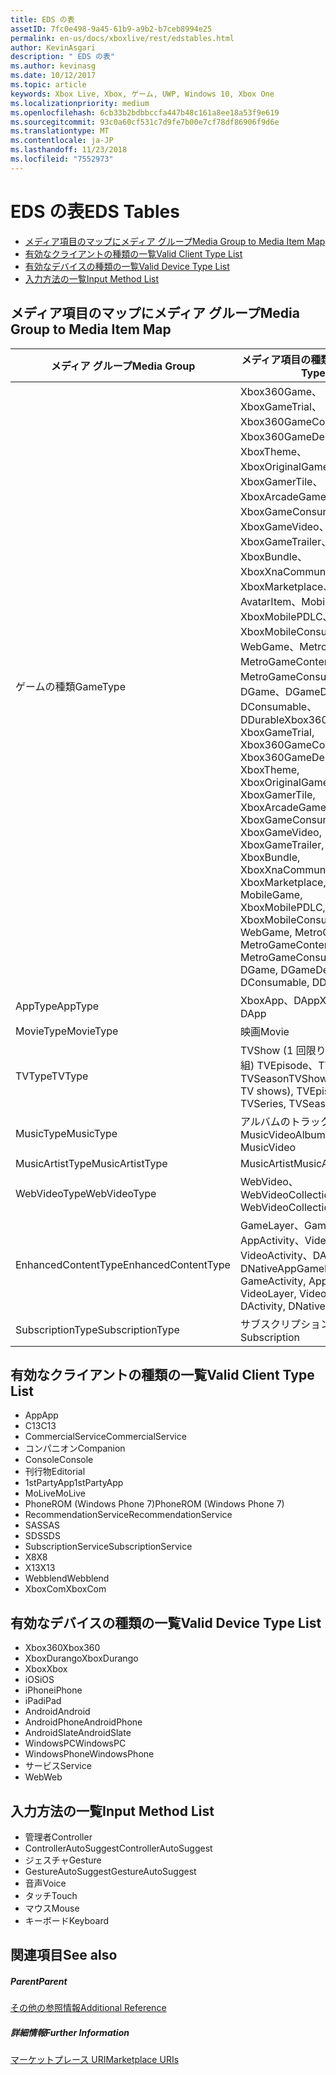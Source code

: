 ```yaml
---
title: EDS の表
assetID: 7fc0e498-9a45-61b9-a9b2-b7ceb8994e25
permalink: en-us/docs/xboxlive/rest/edstables.html
author: KevinAsgari
description: " EDS の表"
ms.author: kevinasg
ms.date: 10/12/2017
ms.topic: article
keywords: Xbox Live, Xbox, ゲーム, UWP, Windows 10, Xbox One
ms.localizationpriority: medium
ms.openlocfilehash: 6cb33b2bdbbccfa447b48c161a8ee18a53f9e619
ms.sourcegitcommit: 93c0a60cf531c7d9fe7b00e7cf78df86906f9d6e
ms.translationtype: MT
ms.contentlocale: ja-JP
ms.lasthandoff: 11/23/2018
ms.locfileid: "7552973"
---
```

# <a name="eds-tables"></a><span data-ttu-id="f9191-104">EDS の表</span><span class="sxs-lookup"><span data-stu-id="f9191-104">EDS Tables</span></span>

  * [<span data-ttu-id="f9191-105">メディア項目のマップにメディア グループ</span><span class="sxs-lookup"><span data-stu-id="f9191-105">Media Group to Media Item Map</span></span>](#ID4EQ)
  * [<span data-ttu-id="f9191-106">有効なクライアントの種類の一覧</span><span class="sxs-lookup"><span data-stu-id="f9191-106">Valid Client Type List</span></span>](#ID4EFD)
  * [<span data-ttu-id="f9191-107">有効なデバイスの種類の一覧</span><span class="sxs-lookup"><span data-stu-id="f9191-107">Valid Device Type List</span></span>](#ID4EPE)
  * [<span data-ttu-id="f9191-108">入力方法の一覧</span><span class="sxs-lookup"><span data-stu-id="f9191-108">Input Method List</span></span>](#ID4ERF)

<a id="ID4EQ"></a>


## <a name="media-group-to-media-item-map"></a><span data-ttu-id="f9191-109">メディア項目のマップにメディア グループ</span><span class="sxs-lookup"><span data-stu-id="f9191-109">Media Group to Media Item Map</span></span>

| <span data-ttu-id="f9191-110">メディア グループ</span><span class="sxs-lookup"><span data-stu-id="f9191-110">Media Group</span></span>| <span data-ttu-id="f9191-111">メディア項目の種類</span><span class="sxs-lookup"><span data-stu-id="f9191-111">Media Item Type</span></span>| 
| --- | --- |
| <span data-ttu-id="f9191-112">ゲームの種類</span><span class="sxs-lookup"><span data-stu-id="f9191-112">GameType</span></span>| <span data-ttu-id="f9191-113">Xbox360Game、XboxGameTrial、Xbox360GameContent、Xbox360GameDemo、XboxTheme、XboxOriginalGame、XboxGamerTile、XboxArcadeGame、XboxGameConsumable、XboxGameVideo、XboxGameTrailer、XboxBundle、XboxXnaCommunityGame、XboxMarketplace、AvatarItem、MobileGame、XboxMobilePDLC、XboxMobileConsumable、WebGame、MetroGame、MetroGameContent、MetroGameConsumable、DGame、DGameDemo、DConsumable、DDurable</span><span class="sxs-lookup"><span data-stu-id="f9191-113">Xbox360Game, XboxGameTrial, Xbox360GameContent, Xbox360GameDemo, XboxTheme, XboxOriginalGame, XboxGamerTile, XboxArcadeGame, XboxGameConsumable, XboxGameVideo, XboxGameTrailer, XboxBundle, XboxXnaCommunityGame, XboxMarketplace, AvatarItem, MobileGame, XboxMobilePDLC, XboxMobileConsumable, WebGame, MetroGame, MetroGameContent, MetroGameConsumable, DGame, DGameDemo, DConsumable, DDurable</span></span>|
| <span data-ttu-id="f9191-114">AppType</span><span class="sxs-lookup"><span data-stu-id="f9191-114">AppType</span></span>| <span data-ttu-id="f9191-115">XboxApp、DApp</span><span class="sxs-lookup"><span data-stu-id="f9191-115">XboxApp, DApp</span></span>|
| <span data-ttu-id="f9191-116">MovieType</span><span class="sxs-lookup"><span data-stu-id="f9191-116">MovieType</span></span>| <span data-ttu-id="f9191-117">映画</span><span class="sxs-lookup"><span data-stu-id="f9191-117">Movie</span></span>|
| <span data-ttu-id="f9191-118">TVType</span><span class="sxs-lookup"><span data-stu-id="f9191-118">TVType</span></span>| <span data-ttu-id="f9191-119">TVShow (1 回限りのテレビ番組) TVEpisode、TVSeries、TVSeason</span><span class="sxs-lookup"><span data-stu-id="f9191-119">TVShow (one-off TV shows), TVEpisode, TVSeries, TVSeason</span></span>|
| <span data-ttu-id="f9191-120">MusicType</span><span class="sxs-lookup"><span data-stu-id="f9191-120">MusicType</span></span>| <span data-ttu-id="f9191-121">アルバムのトラックで MusicVideo</span><span class="sxs-lookup"><span data-stu-id="f9191-121">Album, Track, MusicVideo</span></span>|
| <span data-ttu-id="f9191-122">MusicArtistType</span><span class="sxs-lookup"><span data-stu-id="f9191-122">MusicArtistType</span></span>| <span data-ttu-id="f9191-123">MusicArtist</span><span class="sxs-lookup"><span data-stu-id="f9191-123">MusicArtist</span></span>|
| <span data-ttu-id="f9191-124">WebVideoType</span><span class="sxs-lookup"><span data-stu-id="f9191-124">WebVideoType</span></span>| <span data-ttu-id="f9191-125">WebVideo、WebVideoCollection</span><span class="sxs-lookup"><span data-stu-id="f9191-125">WebVideo, WebVideoCollection</span></span>|
| <span data-ttu-id="f9191-126">EnhancedContentType</span><span class="sxs-lookup"><span data-stu-id="f9191-126">EnhancedContentType</span></span>| <span data-ttu-id="f9191-127">GameLayer、GameActivity、AppActivity、VideoLayer、VideoActivity、DActivity、DNativeApp</span><span class="sxs-lookup"><span data-stu-id="f9191-127">GameLayer, GameActivity, AppActivity, VideoLayer, VideoActivity, DActivity, DNativeApp</span></span>|
| <span data-ttu-id="f9191-128">SubscriptionType</span><span class="sxs-lookup"><span data-stu-id="f9191-128">SubscriptionType</span></span>| <span data-ttu-id="f9191-129">サブスクリプション</span><span class="sxs-lookup"><span data-stu-id="f9191-129">Subscription</span></span>|

<a id="ID4EFD"></a>


## <a name="valid-client-type-list"></a><span data-ttu-id="f9191-130">有効なクライアントの種類の一覧</span><span class="sxs-lookup"><span data-stu-id="f9191-130">Valid Client Type List</span></span>

   * <span data-ttu-id="f9191-131">App</span><span class="sxs-lookup"><span data-stu-id="f9191-131">App</span></span>
   * <span data-ttu-id="f9191-132">C13</span><span class="sxs-lookup"><span data-stu-id="f9191-132">C13</span></span>
   * <span data-ttu-id="f9191-133">CommercialService</span><span class="sxs-lookup"><span data-stu-id="f9191-133">CommercialService</span></span>
   * <span data-ttu-id="f9191-134">コンパニオン</span><span class="sxs-lookup"><span data-stu-id="f9191-134">Companion</span></span>
   * <span data-ttu-id="f9191-135">Console</span><span class="sxs-lookup"><span data-stu-id="f9191-135">Console</span></span>
   * <span data-ttu-id="f9191-136">刊行物</span><span class="sxs-lookup"><span data-stu-id="f9191-136">Editorial</span></span>
   * <span data-ttu-id="f9191-137">1stPartyApp</span><span class="sxs-lookup"><span data-stu-id="f9191-137">1stPartyApp</span></span>
   * <span data-ttu-id="f9191-138">MoLive</span><span class="sxs-lookup"><span data-stu-id="f9191-138">MoLive</span></span>
   * <span data-ttu-id="f9191-139">PhoneROM (Windows Phone 7)</span><span class="sxs-lookup"><span data-stu-id="f9191-139">PhoneROM (Windows Phone 7)</span></span>
   * <span data-ttu-id="f9191-140">RecommendationService</span><span class="sxs-lookup"><span data-stu-id="f9191-140">RecommendationService</span></span>
   * <span data-ttu-id="f9191-141">SAS</span><span class="sxs-lookup"><span data-stu-id="f9191-141">SAS</span></span>
   * <span data-ttu-id="f9191-142">SDS</span><span class="sxs-lookup"><span data-stu-id="f9191-142">SDS</span></span>
   * <span data-ttu-id="f9191-143">SubscriptionService</span><span class="sxs-lookup"><span data-stu-id="f9191-143">SubscriptionService</span></span>
   * <span data-ttu-id="f9191-144">X8</span><span class="sxs-lookup"><span data-stu-id="f9191-144">X8</span></span>
   * <span data-ttu-id="f9191-145">X13</span><span class="sxs-lookup"><span data-stu-id="f9191-145">X13</span></span>
   * <span data-ttu-id="f9191-146">Webblend</span><span class="sxs-lookup"><span data-stu-id="f9191-146">Webblend</span></span>
   * <span data-ttu-id="f9191-147">XboxCom</span><span class="sxs-lookup"><span data-stu-id="f9191-147">XboxCom</span></span>

<a id="ID4EPE"></a>


## <a name="valid-device-type-list"></a><span data-ttu-id="f9191-148">有効なデバイスの種類の一覧</span><span class="sxs-lookup"><span data-stu-id="f9191-148">Valid Device Type List</span></span>

   * <span data-ttu-id="f9191-149">Xbox360</span><span class="sxs-lookup"><span data-stu-id="f9191-149">Xbox360</span></span>
   * <span data-ttu-id="f9191-150">XboxDurango</span><span class="sxs-lookup"><span data-stu-id="f9191-150">XboxDurango</span></span>
   * <span data-ttu-id="f9191-151">Xbox</span><span class="sxs-lookup"><span data-stu-id="f9191-151">Xbox</span></span>
   * <span data-ttu-id="f9191-152">iOS</span><span class="sxs-lookup"><span data-stu-id="f9191-152">iOS</span></span>
   * <span data-ttu-id="f9191-153">iPhone</span><span class="sxs-lookup"><span data-stu-id="f9191-153">iPhone</span></span>
   * <span data-ttu-id="f9191-154">iPad</span><span class="sxs-lookup"><span data-stu-id="f9191-154">iPad</span></span>
   * <span data-ttu-id="f9191-155">Android</span><span class="sxs-lookup"><span data-stu-id="f9191-155">Android</span></span>
   * <span data-ttu-id="f9191-156">AndroidPhone</span><span class="sxs-lookup"><span data-stu-id="f9191-156">AndroidPhone</span></span>
   * <span data-ttu-id="f9191-157">AndroidSlate</span><span class="sxs-lookup"><span data-stu-id="f9191-157">AndroidSlate</span></span>
   * <span data-ttu-id="f9191-158">WindowsPC</span><span class="sxs-lookup"><span data-stu-id="f9191-158">WindowsPC</span></span>
   * <span data-ttu-id="f9191-159">WindowsPhone</span><span class="sxs-lookup"><span data-stu-id="f9191-159">WindowsPhone</span></span>
   * <span data-ttu-id="f9191-160">サービス</span><span class="sxs-lookup"><span data-stu-id="f9191-160">Service</span></span>
   * <span data-ttu-id="f9191-161">Web</span><span class="sxs-lookup"><span data-stu-id="f9191-161">Web</span></span>

<a id="ID4ERF"></a>


## <a name="input-method-list"></a><span data-ttu-id="f9191-162">入力方法の一覧</span><span class="sxs-lookup"><span data-stu-id="f9191-162">Input Method List</span></span>

   * <span data-ttu-id="f9191-163">管理者</span><span class="sxs-lookup"><span data-stu-id="f9191-163">Controller</span></span>
   * <span data-ttu-id="f9191-164">ControllerAutoSuggest</span><span class="sxs-lookup"><span data-stu-id="f9191-164">ControllerAutoSuggest</span></span>
   * <span data-ttu-id="f9191-165">ジェスチャ</span><span class="sxs-lookup"><span data-stu-id="f9191-165">Gesture</span></span>
   * <span data-ttu-id="f9191-166">GestureAutoSuggest</span><span class="sxs-lookup"><span data-stu-id="f9191-166">GestureAutoSuggest</span></span>
   * <span data-ttu-id="f9191-167">音声</span><span class="sxs-lookup"><span data-stu-id="f9191-167">Voice</span></span>
   * <span data-ttu-id="f9191-168">タッチ</span><span class="sxs-lookup"><span data-stu-id="f9191-168">Touch</span></span>
   * <span data-ttu-id="f9191-169">マウス</span><span class="sxs-lookup"><span data-stu-id="f9191-169">Mouse</span></span>
   * <span data-ttu-id="f9191-170">キーボード</span><span class="sxs-lookup"><span data-stu-id="f9191-170">Keyboard</span></span>

<a id="ID4EJG"></a>


## <a name="see-also"></a><span data-ttu-id="f9191-171">関連項目</span><span class="sxs-lookup"><span data-stu-id="f9191-171">See also</span></span>

<a id="ID4ELG"></a>


##### <a name="parent"></a><span data-ttu-id="f9191-172">Parent</span><span class="sxs-lookup"><span data-stu-id="f9191-172">Parent</span></span>  

[<span data-ttu-id="f9191-173">その他の参照情報</span><span class="sxs-lookup"><span data-stu-id="f9191-173">Additional Reference</span></span>](atoc-xboxlivews-reference-additional.md)


<a id="ID4EXG"></a>


##### <a name="further-information"></a><span data-ttu-id="f9191-174">詳細情報</span><span class="sxs-lookup"><span data-stu-id="f9191-174">Further Information</span></span>

[<span data-ttu-id="f9191-175">マーケットプレース URI</span><span class="sxs-lookup"><span data-stu-id="f9191-175">Marketplace URIs</span></span>](../uri/marketplace/atoc-reference-marketplace.md)
